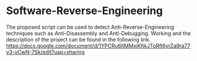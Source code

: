 # Software-Reverse-Engineering
 The proposed script can be used to detect Anti-Reverse-Engineering techniques such as Anti-Disassembly and Anti-Debugging.
 Working and the description of the project can be found in the following link.
https://docs.google.com/document/d/1YPCRu6ltMMxjKfjkJToRfl6yrZa9ra77v3-vCwN-7Sk/edit?usp=sharing

